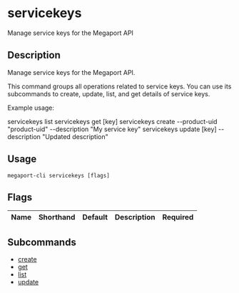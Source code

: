 # servicekeys

Manage service keys for the Megaport API

## Description

Manage service keys for the Megaport API.

This command groups all operations related to service keys. You can use its subcommands to create, update, list, and get details of service keys.

Example usage:

servicekeys list
servicekeys get [key]
servicekeys create --product-uid "product-uid" --description "My service key"
servicekeys update [key] --description "Updated description"



## Usage

```
megaport-cli servicekeys [flags]
```







## Flags

| Name | Shorthand | Default | Description | Required |
|------|-----------|---------|-------------|----------|


## Subcommands

* [create](megaport-cli_servicekeys_create.md)
* [get](megaport-cli_servicekeys_get.md)
* [list](megaport-cli_servicekeys_list.md)
* [update](megaport-cli_servicekeys_update.md)


